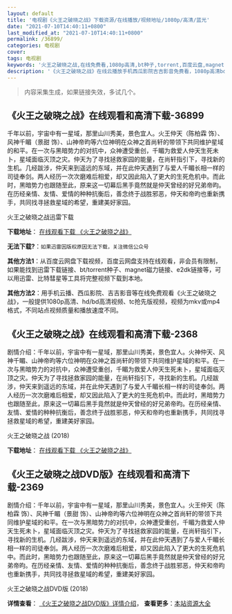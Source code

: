 ```yaml
---
layout: default
title: '电视剧《火王之破晓之战》下载资源/在线播放/视频地址/1080p/高清/蓝光'
date: "2021-07-10T14:40:11+0800"
last_modified_at: "2021-07-10T14:40:11+0800"
permalink: /36899/
categories: 电视剧
cover:
tags: 电视剧
keywords: '火王之破晓之战,在线免费看,1080p高清,bt种子,torrent,百度云盘,magnet,磁力链,迅雷下载资源'
description: '《火王之破晓之战》在线云播放手机西瓜影院吉吉影音免费看，1080p高清bd/hd未删减完整版和tc抢先枪版，mkv/mp4格式，附带bt/torrent种子、magnet/磁力链、百度云盘、网盘资源迅雷下载链接'
---
```


>内容采集生成，如果链接失效，多试几个。


## 《火王之破晓之战》在线观看和高清下载-36899

千年以前，宇宙中有一星域，那里山川秀美，景色宜人。火王仲天（陈柏霖 饰）、风神千睸（景甜 饰）、山神帝昀等六位神明在众神之首尚轩的带领下共同维护星域的和平。在一次与黑暗势力的对抗中，众神遭受重创，千睸为救爱人仲天生死未卜，星域面临灭顶之灾。仲天为了寻找拯救家园的能量，在尚轩指引下，寻找新的生机。几经跋涉，仲天来到遥远的东域，并在此仲天遇到了与爱人千睸长相一样的司徒奉剑。两人经历一次次磨难后相爱，却又因此陷入了更大的生死危机中。而此时，黑暗势力也跟随至此，原来这一切幕后黑手竟然就是仲天曾经的好兄弟帝昀。在历经亲情、友情、爱情的种种抗衡后，善念终于战胜邪恶，仲天和帝昀也重新携手，共同找寻拯救星域的希望，重建美好家园。


火王之破晓之战迅雷下载

**下载地址**： [在线观看下载 《火王之破晓之战》](https://www.993dy.com//vod-detail-id-33850.html) 


**无法下载?**：`如果迅雷因版权原因无法下载，关注微信公众号 `

**其他方法1**：从百度云网盘下载视频，百度云网盘支持在线观看，非会员有限制，如果能找到迅雷下载链接、bt/torrent种子、magnet磁力链接、e2dk链接等，可以用迅雷、比特彗星等工具将完整视频下载到本地。

**其他方法2**：用手机云播、西瓜影院、吉吉影音等在线免费观看《火王之破晓之战》，一般提供1080p高清、hd/bd高清视频、tc抢先版视频，视频为mkv或mp4格式，不同站点视频质量和播放速度不同。


## 《火王之破晓之战》在线观看和高清下载-2368

剧情介绍：千年以前，宇宙中有一星域，那里山川秀美，景色宜人。火神仲天、风神千睸、山神帝昀等六位神明在众神之首尚轩的带领下共同维护星域的和平。在一次与黑暗势力的对抗中，众神遭受重创，千睸为救爱人仲天生死未卜，星域面临灭顶之灾。仲天为了寻找拯救家园的能量，在尚轩指引下，寻找新的生机。几经跋涉，仲天来到遥远的东域，并在此仲天遇到了与爱人千睸长相一样的司徒奉剑。两人经历一次次磨难后相爱，却又因此陷入了更大的生死危机中。而此时，黑暗势力也跟随至此，原来这一切幕后黑手竟然就是仲天曾经的好兄弟帝昀。在历经亲情、友情、爱情的种种抗衡后，善念终于战胜邪恶，仲天和帝昀也重新携手，共同找寻拯救星域的希望，重建美好家园。


火王之破晓之战 (2018)

**下载地址**： [在线观看下载 《火王之破晓之战》](https://www.btbtdy.me/btdy/dy14020.html) 


## 《火王之破晓之战DVD版》在线观看和高清下载-2369

剧情介绍：千年以前，宇宙中有一星域，那里山川秀美，景色宜人。火王仲天（陈柏霖 饰）、风神千睸（景甜 饰）、山神帝昀等六位神明在众神之首尚轩的带领下共同维护星域的和平。在一次与黑暗势力的对抗中，众神遭受重创，千睸为救爱人仲天生死未卜，星域面临灭顶之灾。仲天为了寻找拯救家园的能量，在尚轩指引下，寻找新的生机。几经跋涉，仲天来到遥远的东域，并在此仲天遇到了与爱人千睸长相一样的司徒奉剑。两人经历一次次磨难后相爱，却又因此陷入了更大的生死危机中。而此时，黑暗势力也跟随至此，原来这一切幕后黑手竟然就是仲天曾经的好兄弟帝昀。在历经亲情、友情、爱情的种种抗衡后，善念终于战胜邪恶，仲天和帝昀也重新携手，共同找寻拯救星域的希望，重建美好家园。


火王之破晓之战DVD版 (2018)

**详情查看**： [《火王之破晓之战DVD版》详情介绍](/movie/2369/)， **查看更多**：[本站资源大全](/movie/t/all/)

